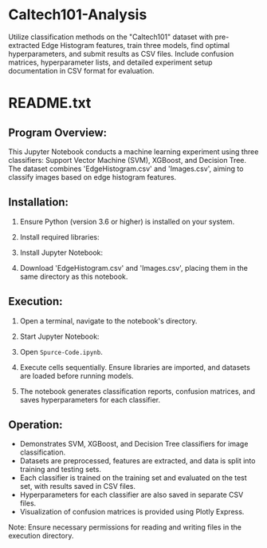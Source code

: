 # Caltech101-Analysis
Utilize classification methods on the "Caltech101" dataset with pre-extracted Edge Histogram features, train three models, find optimal hyperparameters, and submit results as CSV files. Include confusion matrices, hyperparameter lists, and detailed experiment setup documentation in CSV format for evaluation.

# README.txt

## Program Overview:

This Jupyter Notebook conducts a machine learning experiment using three classifiers: Support Vector Machine (SVM), XGBoost, and Decision Tree. The dataset combines 'EdgeHistogram.csv' and 'Images.csv', aiming to classify images based on edge histogram features.

## Installation:

1. Ensure Python (version 3.6 or higher) is installed on your system.
2. Install required libraries:


3. Install Jupyter Notebook:


4. Download 'EdgeHistogram.csv' and 'Images.csv', placing them in the same directory as this notebook.

## Execution:

1. Open a terminal, navigate to the notebook's directory.
2. Start Jupyter Notebook:


3. Open `Spurce-Code.ipynb`.
4. Execute cells sequentially. Ensure libraries are imported, and datasets are loaded before running models.
5. The notebook generates classification reports, confusion matrices, and saves hyperparameters for each classifier.

## Operation:

- Demonstrates SVM, XGBoost, and Decision Tree classifiers for image classification.
- Datasets are preprocessed, features are extracted, and data is split into training and testing sets.
- Each classifier is trained on the training set and evaluated on the test set, with results saved in CSV files.
- Hyperparameters for each classifier are also saved in separate CSV files.
- Visualization of confusion matrices is provided using Plotly Express.

Note: Ensure necessary permissions for reading and writing files in the execution directory.
